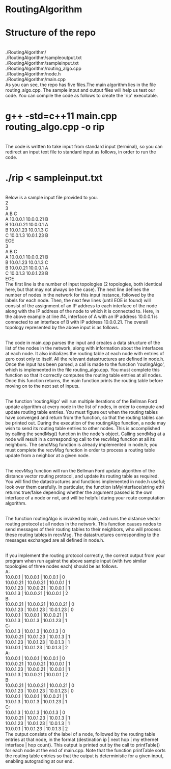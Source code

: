 # RoutingAlgorithm

# Structure of the repo
<br />./RoutingAlgorithm/
<br />./RoutingAlgorithm/sampleoutput.txt
<br />./RoutingAlgorithm/sampleinput.txt
<br />./RoutingAlgorithm/routing_algo.cpp
<br />./RoutingAlgorithm/node.h
<br />./RoutingAlgorithm/main.cpp
<br />As you can see, the repo has five files.The main algorithm lies in the file routing_algo.cpp. The sample input and output files will help us test our code. You can compile the code as follows to create the 'rip' executable.

 # g++ -std=c++11 main.cpp routing_algo.cpp -o rip
<br />The code is written to take input from standard input (terminal), so you can redirect an input text file to standard input as follows, in order to run the code.
# ./rip < sampleinput.txt
<br />Below is a sample input file provided to you.
<br />2 
<br />3 
<br />A B C 
<br />A 10.0.0.1 10.0.0.21 B 
<br />B 10.0.0.21 10.0.0.1 A 
<br />B 10.0.1.23 10.0.1.3 C 
<br />C 10.0.1.3 10.0.1.23 B 
<br />EOE 
<br />3 
<br />A B C 
<br />A 10.0.0.1 10.0.0.21 B 
<br />B 10.0.1.23 10.0.1.3 C 
<br />B 10.0.0.21 10.0.0.1 A 
<br />C 10.0.1.3 10.0.1.23 B 
<br />EOE
<br />The first line is the number of input topologies (2 topologies, both identical here, but that may not always be the case). The next line defines the number of nodes in the network for this input instance, followed by the labels for each node. Then, the next few lines (until EOE is found) will consist of the assignment of an IP address to each interface of the node along with the IP address of the node to which it is connected to. Here, in the above example at line #4, interface of A with an IP address 10.0.0.1 is connected to an interface of B with IP address 10.0.0.21. The overall topology represented by the above input is as follows.

<br />The code in main.cpp parses the input and creates a data structure of the list of the nodes in the network, along with information about the interfaces at each node. It also initializes the routing table at each node with entries of zero cost only to itself. All the relevant datastructures are defined in node.h. Once the input has been parsed, a call is made to the function 'routingAlgo', which is implemented in the file routing_algo.cpp. You must complete this function so that it correctly computes the routing table entries at all nodes. Once this function returns, the main function prints the routing table before moving on to the next set of inputs.

<br />The function 'routingAlgo' will run multiple iterations of the Bellman Ford update algorithm at every node in the list of nodes, in order to compute and update routing table entries. You must figure out when the routing tables have converged and return from the function, so that the routing tables can be printed out. During the execution of the routingAlgo function, a node may wish to send its routing table entries to other nodes. This is accomplished by calling the sendMsg() function in the node's object. Calling sendMsg at a node will result in a corresponding call to the recvMsg function at all its neighbors. The sendMsg function is already implemented in node.h; you must complete the recvMsg function in order to process a routing table update from a neighbor at a given node.

<br />The recvMsg function will run the Bellman Ford update algorithm of the distance vector routing protocol, and update its routing table as required. You will find the datastructures and functions implemented in node.h useful; look over them carefully. In particular, the function isMyInterface(string eth) returns true/false depending whether the argument passed is the own interface of a node or not, and will be helpful during your route computation algorithm.

<br />The function routingAlgo is invoked by main, and runs the distance vector routing protocol at all nodes in the network. This function causes nodes to send messages of their routing tables to their neighbors, who will process these routing tables in recvMsg. The datastructures corresponding to the messages exchanged are all defined in node.h.


<br />If you implement the routing protocol correctly, the correct output from your program when run against the above sample input (with two similar topologies of three nodes each) should be as follows.
<br />A: 
<br />10.0.0.1 | 10.0.0.1 | 10.0.0.1 | 0 
<br />10.0.0.21 | 10.0.0.21 | 10.0.0.1 | 1 
<br />10.0.1.23 | 10.0.0.21 | 10.0.0.1 | 1 
<br />10.0.1.3 | 10.0.0.21 | 10.0.0.1 | 2 
<br />B: 
<br />10.0.0.21 | 10.0.0.21 | 10.0.0.21 | 0 
<br />10.0.1.23 | 10.0.1.23 | 10.0.1.23 | 0 
<br />10.0.0.1 | 10.0.0.1 | 10.0.0.21 | 1 
<br />10.0.1.3 | 10.0.1.3 | 10.0.1.23 | 1 
<br />C: 
<br />10.0.1.3 | 10.0.1.3 | 10.0.1.3 | 0 
<br />10.0.0.21 | 10.0.1.23 | 10.0.1.3 | 1 
<br />10.0.1.23 | 10.0.1.23 | 10.0.1.3 | 1 
<br />10.0.0.1 | 10.0.1.23 | 10.0.1.3 | 2 
<br />A: 
<br />10.0.0.1 | 10.0.0.1 | 10.0.0.1 | 0 
<br />10.0.0.21 | 10.0.0.21 | 10.0.0.1 | 1 
<br />10.0.1.23 | 10.0.0.21 | 10.0.0.1 | 1 
<br />10.0.1.3 | 10.0.0.21 | 10.0.0.1 | 2 
<br />B: 
<br />10.0.0.21 | 10.0.0.21 | 10.0.0.21 | 0 
<br />10.0.1.23 | 10.0.1.23 | 10.0.1.23 | 0 
<br />10.0.0.1 | 10.0.0.1 | 10.0.0.21 | 1 
<br />10.0.1.3 | 10.0.1.3 | 10.0.1.23 | 1 
<br />C: 
<br />10.0.1.3 | 10.0.1.3 | 10.0.1.3 | 0 
<br />10.0.0.21 | 10.0.1.23 | 10.0.1.3 | 1 
<br />10.0.1.23 | 10.0.1.23 | 10.0.1.3 | 1 
<br />10.0.0.1 | 10.0.1.23 | 10.0.1.3 | 2
<br />The output consists of the label of a node, followed by the routing table entries at that node, in the format {destination ip | next hop | my ethernet interface | hop count}. This output is printed out by the call to printTable() for each node at the end of main.cpp. Note that the function printTable sorts the routing table entries so that the output is deterministic for a given input, enabling autograding at our end.
